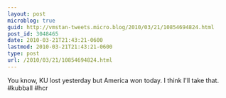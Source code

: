 ```yaml
---
layout: post
microblog: true
guid: http://vmstan-tweets.micro.blog/2010/03/21/10854694824.html
post_id: 3048465
date: 2010-03-21T21:43:21-0600
lastmod: 2010-03-21T21:43:21-0600
type: post
url: /2010/03/21/10854694824.html
---
```

You know, KU lost yesterday but America won today. I think I'll take that. #kubball #hcr
